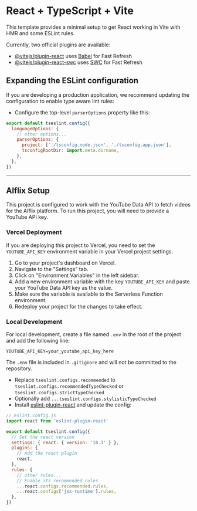# React + TypeScript + Vite

This template provides a minimal setup to get React working in Vite with HMR and some ESLint rules.

Currently, two official plugins are available:

- [@vitejs/plugin-react](https://github.com/vitejs/vite-plugin-react/blob/main/packages/plugin-react/README.md) uses [Babel](https://babeljs.io/) for Fast Refresh
- [@vitejs/plugin-react-swc](https://github.com/vitejs/vite-plugin-react-swc) uses [SWC](https://swc.rs/) for Fast Refresh

## Expanding the ESLint configuration

If you are developing a production application, we recommend updating the configuration to enable type aware lint rules:

- Configure the top-level `parserOptions` property like this:

```js
export default tseslint.config({
  languageOptions: {
    // other options...
    parserOptions: {
      project: ['./tsconfig.node.json', './tsconfig.app.json'],
      tsconfigRootDir: import.meta.dirname,
    },
  },
})
```

---

## AIflix Setup

This project is configured to work with the YouTube Data API to fetch videos for the AIflix platform. To run this project, you will need to provide a YouTube API key.

### Vercel Deployment

If you are deploying this project to Vercel, you need to set the `YOUTUBE_API_KEY` environment variable in your Vercel project settings.

1.  Go to your project's dashboard on Vercel.
2.  Navigate to the "Settings" tab.
3.  Click on "Environment Variables" in the left sidebar.
4.  Add a new environment variable with the key `YOUTUBE_API_KEY` and paste your YouTube Data API key as the value.
5.  Make sure the variable is available to the Serverless Function environment.
6.  Redeploy your project for the changes to take effect.

### Local Development

For local development, create a file named `.env` in the root of the project and add the following line:

```
YOUTUBE_API_KEY=your_youtube_api_key_here
```

The `.env` file is included in `.gitignore` and will not be committed to the repository.

- Replace `tseslint.configs.recommended` to `tseslint.configs.recommendedTypeChecked` or `tseslint.configs.strictTypeChecked`
- Optionally add `...tseslint.configs.stylisticTypeChecked`
- Install [eslint-plugin-react](https://github.com/jsx-eslint/eslint-plugin-react) and update the config:

```js
// eslint.config.js
import react from 'eslint-plugin-react'

export default tseslint.config({
  // Set the react version
  settings: { react: { version: '18.3' } },
  plugins: {
    // Add the react plugin
    react,
  },
  rules: {
    // other rules...
    // Enable its recommended rules
    ...react.configs.recommended.rules,
    ...react.configs['jsx-runtime'].rules,
  },
})
```
